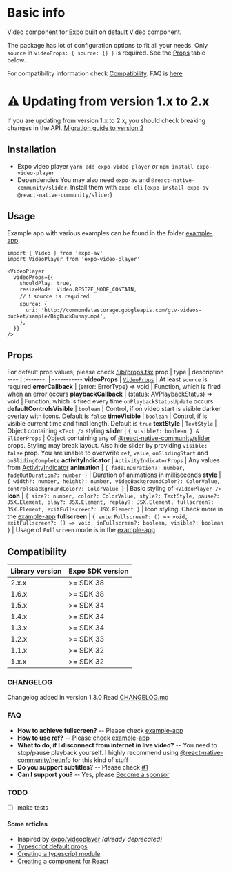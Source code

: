 # Basic info
Video component for Expo built on default Video component.

The package has lot of configuration options to fit all your needs. Only `source` in `videoProps: { source: {} }` is required. See the <a href='#props'>Props</a> table below.

For compatibility information check <a href='#compatibility'>Compatibility</a>. FAQ is <a href='#faq'>here</a>

# ⚠️ Updating from version 1.x to 2.x
If you are updating from version 1.x to 2.x, you should check breaking changes in the API. [Migration guide to version 2](https://github.com/ihmpavel/expo-video-player/tree/master/update-version-1x-to-2x.md)

## Installation
- Expo video player
`yarn add expo-video-player` _or_ `npm install expo-video-player`
- Dependencies
You may also need `expo-av` and `@react-native-community/slider`. Install them with `expo-cli` (`expo install expo-av @react-native-community/slider`)

## Usage
Example app with various examples can be found in the folder [example-app](https://github.com/ihmpavel/expo-video-player/tree/master/example-app).

```
import { Video } from 'expo-av'
import VideoPlayer from 'expo-video-player'

<VideoPlayer
  videoProps={{
    shouldPlay: true,
    resizeMode: Video.RESIZE_MODE_CONTAIN,
    // ❗ source is required
    source: {
      uri: 'http://commondatastorage.googleapis.com/gtv-videos-bucket/sample/BigBuckBunny.mp4',
    },
  }}
/>
```

## Props
For default prop values, please check [/lib/props.tsx](https://github.com/ihmpavel/expo-video-player/blob/master/lib/props.tsx#L11)
prop | type | description
---- | :-------: | -----------
**videoProps** | [`VideoProps`](https://docs.expo.io/versions/latest/sdk/video/#props) | At least `source` is required
**errorCallback** | (error: ErrorType) => void | Function, which is fired when an error occurs
**playbackCallback** | (status: AVPlaybackStatus) => void | Function, which is fired every time `onPlaybackStatusUpdate` occurs
**defaultControlsVisible** | `boolean` | Control, if on video start is visible darker overlay with icons. Default is `false`
**timeVisible** | `boolean` | Control, if is visible current time and final length. Default is `true`
**textStyle** | `TextStyle` | Object containing `<Text />` styling
**slider** | `{ visible?: boolean } & SliderProps` | Object containing any of [@react-native-community/slider](https://github.com/callstack/react-native-slider) props. Styling may break layout. Also hide slider by providing `visible: false` prop. You are unable to overwrite `ref`, `value`, `onSlidingStart` and `onSlidingComplete`
**activityIndicator** | `ActivityIndicatorProps` | Any values from [ActivityIndicator](https://reactnative.dev/docs/activityindicator)
**animation** | `{ fadeInDuration?: number, fadeOutDuration?: number }` | Duration of animations in milliseconds
**style** | `{ width?: number, height?: number, videoBackgroundColor?: ColorValue, controlsBackgroundColor?: ColorValue }` | Basic styling of `<VideoPlayer />`
**icon** | `{ size?: number, color?: ColorValue, style?: TextStyle, pause?: JSX.Element, play?: JSX.Element, replay?: JSX.Element, fullscreen?: JSX.Element, exitFullscreen?: JSX.Element }` | Icon styling. Check more in the [example-app](https://github.com/ihmpavel/expo-video-player/tree/master/example-app/App.tsx)
**fullscreen** | `{ enterFullscreen?: () => void, exitFullscreen?: () => void, inFullscreen?: boolean, visible?: boolean }` | Usage of `Fullscreen` mode is in the [example-app](https://github.com/ihmpavel/expo-video-player/tree/master/example-app/App.tsx)

## Compatibility
Library version | Expo SDK version
---- | -------
2.x.x | >= SDK 38
1.6.x | >= SDK 38
1.5.x | >= SDK 34
1.4.x | >= SDK 34
1.3.x | >= SDK 34
1.2.x | >= SDK 33
1.1.x | >= SDK 32
1.x.x | >= SDK 32

### CHANGELOG
Changelog added in version 1.3.0
Read [CHANGELOG.md](https://github.com/ihmpavel/expo-video-player/tree/master/CHANGELOG.md)

### FAQ
- **How to achieve fullscreen?**
-- Please check [example-app](https://github.com/ihmpavel/expo-video-player/tree/master/example-app/App.tsx)
- **How to use ref?**
-- Please check [example-app](https://github.com/ihmpavel/expo-video-player/tree/master/example-app/App.tsx)
- **What to do, if I disconnect from internet in live video?**
-- You need to stop/pause playback yourself. I highly recommend using [@react-native-community/netinfo](https://github.com/react-native-netinfo/react-native-netinfo) for this kind of stuff
- **Do you support subtitles?**
-- Please check [#1](https://github.com/ihmpavel/expo-video-player/issues/1)
- **Can I support you?**
-- Yes, please [Become a sponsor](https://github.com/sponsors/ihmpavel)

### TODO
- [ ] make tests

#### Some articles
 - Inspired by [expo/videoplayer](https://github.com/expo/videoplayer) _(already deprecated)_
 - [Typescript default props](https://github.com/typescript-cheatsheets/react/issues/415)
 - [Creating a typescript module](https://codeburst.io/https-chidume-nnamdi-com-npm-module-in-typescript-12b3b22f0724)
 - [Creating a component for React](https://medium.com/@BrodaNoel/how-to-create-a-react-component-and-publish-it-in-npm-668ad7d363ce)
